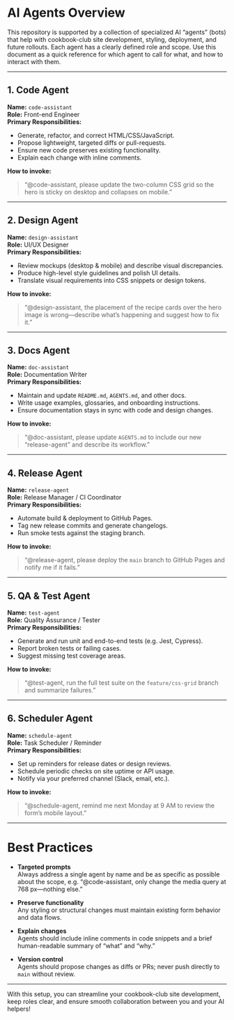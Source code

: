 # AI Agents Overview

This repository is supported by a collection of specialized AI “agents” (bots) that help with cookbook-club site development, styling, deployment, and future rollouts. Each agent has a clearly defined role and scope. Use this document as a quick reference for which agent to call for what, and how to interact with them.

---

## 1. Code Agent

**Name:** `code-assistant`  
**Role:** Front-end Engineer  
**Primary Responsibilities:**  
- Generate, refactor, and correct HTML/CSS/JavaScript.  
- Propose lightweight, targeted diffs or pull-requests.  
- Ensure new code preserves existing functionality.  
- Explain each change with inline comments.  

**How to invoke:**  
> “@code-assistant, please update the two-column CSS grid so the hero is sticky on desktop and collapses on mobile.”  

---

## 2. Design Agent

**Name:** `design-assistant`  
**Role:** UI/UX Designer  
**Primary Responsibilities:**  
- Review mockups (desktop & mobile) and describe visual discrepancies.  
- Produce high-level style guidelines and polish UI details.  
- Translate visual requirements into CSS snippets or design tokens.  

**How to invoke:**  
> “@design-assistant, the placement of the recipe cards over the hero image is wrong—describe what’s happening and suggest how to fix it.”  

---

## 3. Docs Agent

**Name:** `doc-assistant`  
**Role:** Documentation Writer  
**Primary Responsibilities:**  
- Maintain and update `README.md`, `AGENTS.md`, and other docs.  
- Write usage examples, glossaries, and onboarding instructions.  
- Ensure documentation stays in sync with code and design changes.  

**How to invoke:**  
> “@doc-assistant, please update `AGENTS.md` to include our new “release-agent” and describe its workflow.”  

---

## 4. Release Agent

**Name:** `release-agent`  
**Role:** Release Manager / CI Coordinator  
**Primary Responsibilities:**  
- Automate build & deployment to GitHub Pages.  
- Tag new release commits and generate changelogs.  
- Run smoke tests against the staging branch.  

**How to invoke:**  
> “@release-agent, please deploy the `main` branch to GitHub Pages and notify me if it fails.”  

---

## 5. QA & Test Agent

**Name:** `test-agent`  
**Role:** Quality Assurance / Tester  
**Primary Responsibilities:**  
- Generate and run unit and end-to-end tests (e.g. Jest, Cypress).  
- Report broken tests or failing cases.  
- Suggest missing test coverage areas.  

**How to invoke:**  
> “@test-agent, run the full test suite on the `feature/css-grid` branch and summarize failures.”  

---

## 6. Scheduler Agent

**Name:** `schedule-agent`  
**Role:** Task Scheduler / Reminder  
**Primary Responsibilities:**  
- Set up reminders for release dates or design reviews.  
- Schedule periodic checks on site uptime or API usage.  
- Notify via your preferred channel (Slack, email, etc.).  

**How to invoke:**  
> “@schedule-agent, remind me next Monday at 9 AM to review the form’s mobile layout.”  

---

# Best Practices

- **Targeted prompts**  
  Always address a single agent by name and be as specific as possible about the scope, e.g. “@code-assistant, only change the media query at 768 px—nothing else.”

- **Preserve functionality**  
  Any styling or structural changes must maintain existing form behavior and data flows.

- **Explain changes**  
  Agents should include inline comments in code snippets and a brief human-readable summary of “what” and “why.”

- **Version control**  
  Agents should propose changes as diffs or PRs; never push directly to `main` without review.

---

With this setup, you can streamline your cookbook-club site development, keep roles clear, and ensure smooth collaboration between you and your AI helpers!

